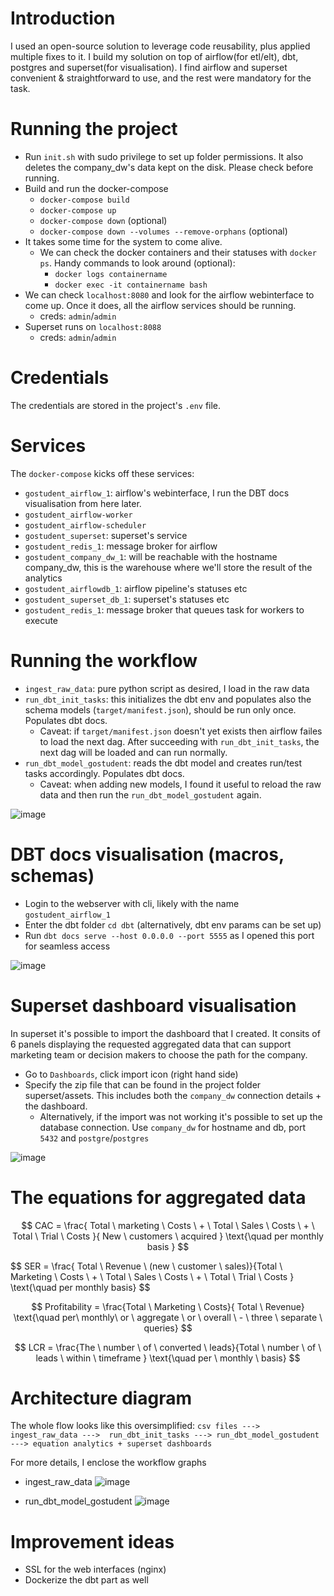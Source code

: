 # Introduction
I used an open-source solution to leverage code reusability, plus applied multiple fixes to it.
I build my solution on top of airflow(for etl/elt), dbt, postgres and superset(for visualisation). I find airflow and superset convenient & straightforward to use, and the rest were mandatory for the task.

# Running the project
* Run `init.sh` with sudo privilege to set up folder permissions. It also deletes the company_dw's data kept on the disk. Please check before running.
* Build and run the docker-compose
  * `docker-compose build`
  * `docker-compose up`
  * `docker-compose down` (optional)
  * `docker-compose down --volumes --remove-orphans` (optional)
* It takes some time for the system to come alive.
  * We can check the docker containers and their statuses with `docker ps`. Handy commands to look around (optional):
    * `docker logs containername`
    * `docker exec -it containername bash`
* We can check `localhost:8080` and look for the airflow webinterface to come up. Once it does, all the airflow services should be running.
  * creds: `admin`/`admin`
* Superset runs on `localhost:8088`
  * creds: `admin`/`admin`

# Credentials
The credentials are stored in the project's `.env` file.

# Services
The `docker-compose` kicks off these services:
* `gostudent_airflow_1`: airflow's webinterface, I run the DBT docs visualisation from here later.
* `gostudent_airflow-worker`
* `gostudent_airflow-scheduler`
* `gostudent_superset`: superset's service
* `gostudent_redis_1`: message broker for airflow
* `gostudent_company_dw_1`: will be reachable with the hostname company_dw, this is the warehouse where we'll store the result of the analytics
* `gostudent_airflowdb_1`: airflow pipeline's statuses etc
* `gostudent_superset_db_1`: superset's statuses etc
* `gostudent_redis_1`: message broker that queues task for workers to execute

# Running the workflow
* `ingest_raw_data`: pure python script as desired, I load in the raw data
* `run_dbt_init_tasks`: this initializes the dbt env and populates also the schema models (`target/manifest.json`), should be run only once. Populates dbt docs.
  * Caveat: if `target/manifest.json` doesn't yet exists then airflow failes to load the next dag. After succeeding with `run_dbt_init_tasks`, the next dag will be loaded and can run normally.
* `run_dbt_model_gostudent`: reads the dbt model and creates run/test tasks accordingly. Populates dbt docs.
  * Caveat: when adding new models, I found it useful to reload the raw data and then run the `run_dbt_model_gostudent` again.

![image](https://github.com/user-attachments/assets/090d978c-c403-4f48-b454-00c416ee1745)

# DBT docs visualisation (macros, schemas)
* Login to the webserver with cli, likely with the name `gostudent_airflow_1`
* Enter the dbt folder `cd dbt` (alternatively, dbt env params can be set up)
* Run `dbt docs serve --host 0.0.0.0 --port 5555` as I opened this port for seamless access

![image](https://github.com/user-attachments/assets/a270f621-f130-4fc1-a078-cb85517c374a)

# Superset dashboard visualisation
In superset it's possible to import the dashboard that I created. It consits of 6 panels displaying the requested aggregated data that can support marketing team or decision makers to choose the path for the company. 
* Go to `Dashboards`, click import icon (right hand side)
* Specify the zip file that can be found in the project folder superset/assets. This includes both the `company_dw` connection details + the dashboard.
  * Alternatively, if the import was not working it's possible to set up the database connection. Use `company_dw` for hostname and db, port `5432` and `postgre`/`postgres`

![image](https://github.com/user-attachments/assets/5d9ba01c-5b87-470c-b236-0f6be427058c)

# The equations for aggregated data
$$
CAC = \frac{ Total \ marketing \ Costs \ + \ Total \ Sales \ Costs \ + \ Total \ Trial \ Costs }{ New \ customers \ acquired } \text{\quad per monthly basis }
$$

$$
SER = \frac{ Total \ Revenue \ (new \ customer \ sales)}{Total \ Marketing \ Costs \ + \ Total \ Sales \ Costs \ + \ Total \ Trial \ Costs \} \text{\quad per monthly basis}
$$

$$
Profitability = \frac{Total \ Marketing \ Costs}{ Total \ Revenue} \text{\quad per\ monthly\ or \ aggregate \ or \ overall \ - \ three \ separate \ queries}
$$

$$
LCR = \frac{The \ number \ of \ converted \ leads}{Total \ number \ of \ leads \ within \ timeframe } \text{\quad per \ monthly \ basis}
$$

# Architecture diagram
The whole flow looks like this oversimplified:
`csv files ---> ingest_raw_data --->  run_dbt_init_tasks ---> run_dbt_model_gostudent ---> equation analytics + superset dashboards`

For more details, I enclose the workflow graphs
* ingest_raw_data
![image](https://github.com/user-attachments/assets/a742332c-ecd1-4361-aff0-97c5b35dbf5b)

* run_dbt_model_gostudent
![image](https://github.com/user-attachments/assets/6b55ead8-cb12-4e36-9625-31f512543231)


# Improvement ideas
* SSL for the web interfaces (nginx)
* Dockerize the dbt part as well
